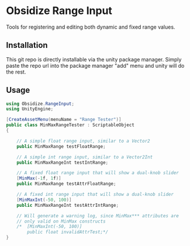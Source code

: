 # Obsidize Range Input

Tools for registering and editing both dynamic and fixed range values.

## Installation

This git repo is directly installable via the unity package manager.
Simply paste the repo url into the package manager "add" menu and unity will do the rest.

## Usage

```csharp
using Obsidize.RangeInput;
using UnityEngine;

[CreateAssetMenu(menuName = "Range Tester")]
public class MinMaxRangeTester : ScriptableObject
{

	// A simple float range input, similar to a Vector2
	public MinMaxRange testFloatRange;

	// A simple int range input, similar to a Vector2Int
	public MinMaxRangeInt testIntRange;

	// A fixed float range input that will show a dual-knob slider
	[MinMax(-1f, 1f)]
	public MinMaxRange testAttrFloatRange;

	// A fixed int range input that will show a dual-knob slider
	[MinMaxInt(-50, 100)]
	public MinMaxRangeInt testAttrIntRange;

	// Will generate a warning log, since MinMax*** attributes are 
	// only valid on MinMax constructs
	/*	[MinMaxInt(-50, 100)]
		public float invalidAttrTest;*/
}
```